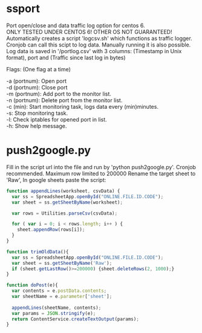 # ssport
Port open/close and data traffic log option for centos 6.   
ONLY TESTED UNDER CENTOS 6! OTHER OS NOT GUARANTEED!  
Automatically creates a script 'logcsv.sh' which functions as traffic logger. Cronjob can call this scipt to log data. Manually running it is also possible.  
Log data is saved in '/portlog.csv' with 3 columns: (Timestamp in Unix format), port and (Traffic since last log in bytes)  

Flags: (One flag at a time)

-a (portnum): Open port  
-d (portnum): Close port  
-m (portnum): Add port to the monitor list.  
-n (portnum): Delete port from the monitor list.  
-c (min): Start monitoring task, logs data every (min)minutes.  
-s: Stop monitoring task.  
-l: Check iptables for opened port in list.  
-h: Show help message.

# push2google.py
Fill in the script url into the file and run by 'python push2google.py'. Cronjob recommended. Maximum row limited to 200000 
Rename the target sheet to 'Raw', In google sheets paste the script:
```JavaScript
function appendLines(worksheet, csvData) {
  var ss = SpreadsheetApp.openById("ONLINE.FILE.ID.CODE");
  var sheet = ss.getSheetByName(worksheet);

  var rows = Utilities.parseCsv(csvData);

  for ( var i = 0; i < rows.length; i++ ) {
    sheet.appendRow(rows[i]);
  }
}

function trimOldData(){
  var ss = SpreadsheetApp.openById("ONLINE.FILE.ID.CODE");
  var sheet = ss.getSheetByName('Raw');
  if (sheet.getLastRow()>=200000) {sheet.deleteRows(2, 1000);}
}

function doPost(e){
  var contents = e.postData.contents;
  var sheetName = e.parameter['sheet'];
  
  appendLines(sheetName, contents);
  var params = JSON.stringify(e);
  return ContentService.createTextOutput(params);
}
```
